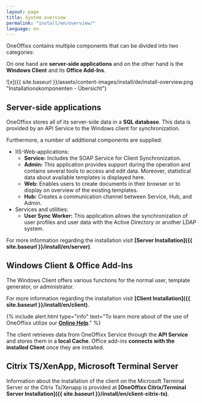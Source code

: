 ```yaml
---
layout: page
title: System overview
permalink: "install/en/overview/"
language: en
---
```


OneOffixx contains multiple components that can be divided into two categories:

On one hand are __server-side applications__ and on the other hand is the __Windows Client__ and its __Office Add-Ins__.

![x]({{ site.baseurl }}/assets/content-images/install/de/install-overview.png "Installationskomponenten - Übersicht")

## <i class="fa fa-server" aria-hidden="true"></i> Server-side applications

OneOffixx stores all of its server-side data in a __SQL database__. This data is provided by an API Service to the Windows client for synchronization.

Furthermore, a number of additional components are supplied:

* IIS-Web-applications:
  * __Service:__ Includes the SOAP Service for Client Synchronization.
  * __Admin:__ This application provides support during the operation and contains several tools to access and edit data. Moreover, statistical data about available templates is displayed here.
  * __Web:__ Enables users to create documents in their browser or to display on overview of the existing templates.
  * __Hub:__ Creates a communication channel between Service, Hub, and Admin.
* Services and utilities:
  * __User Sync Worker:__ This application allows the synchronization of user profiles and user data with the Active Directory or another LDAP system.

For more information regarding the installation visit __[Server Installation]({{ site.baseurl }}/install/en/server)__. 

## <i class="fa fa-desktop" aria-hidden="true"></i> Windows Client & Office Add-Ins

The Windows Client offers various functions for the normal user, template generator, or administrator.

For more information regarding the installation visit __[Client Installation]({{ site.baseurl }}/install/en/client)__. 

{% include alert.html type="info" text="To learn more about of the use of OneOffixx utilize our <b><a href='http://help.oneoffixx.com/suite/de/'>Online Help</a></b>." %}

The client retrieves data from OneOffixx Service through the __API Service__ and stores them in a __local Cache__. Office add-ins __connects with the installed Client__ once they are installed.

## <i class="fa fa-building-o" aria-hidden="true"></i> Citrix TS/XenApp, Microsoft Terminal Server

Information about the installation of the client on the Microsoft Terminal Server or the Citrix Ts/Xenapp is provided at __[OneOffixx Citrix/Terminal Server Installation]({{ site.baseurl }}/install/en/client-citrix-ts)__.


